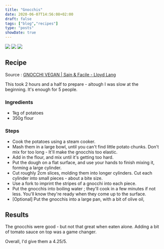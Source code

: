 ```yaml
---
title: "Gnocchis"
date: 2020-06-07T14:56:08+02:00
draft: false
tags: ["blog","recipes"]
type: "posts"
showDate: true
---
```


[![](/assets/minified/20200607142420_IMG_2214.jpg)](/assets/20200607142420_IMG_2214.JPG)
[![](/assets/minified/20200607141958_IMG_2206.jpg)](/assets/20200607141958_IMG_2206.JPG)
[![](/assets/minified/20200607142028_IMG_2210.jpg)](/assets/20200607142028_IMG_2210.JPG)

## Recipe

Source : [GNOCCHI VEGAN | Sain & Facile - Lloyd Lang](https://www.youtube.com/watch?v=udrsuOpXAmQ)

This took 2 hours and a half to prepare - altough I was slow at the beginning. It's enough for 5 people.

### Ingredients

- 1kg of potatoes
- 350g flour

### Steps

- Cook the potatoes using a steam cooker.
- Mash them in a large bowl, until you can't find little potato chunks. Don't mix for too long - It'll make the gnocchis too elastic.
- Add in the flour, and mix until it's getting too hard.
- Put the dough on a flat surface, and use your hands to finish mixing it, forming a large cylinder.
- Cut roughly 2cm slices, molding them into longer cylinders. Cut each cylinder into small pieces - about a bite size.
- Use a fork to imprint the stripes of a gnocchi into each piece.
- Put the gnocchis into boiling water ; they'll cook in a few minutes if not less. You'll know they're ready when they come up to the surface.
- [Optional] Put the gnocchis into a large pan, with a bit of olive oil, 

## Results

The gnocchis were good - but not that great when eaten alone. Adding a bit of tomato sauce on top was a game changer.

Overall, I'd give them a 4.25/5.
